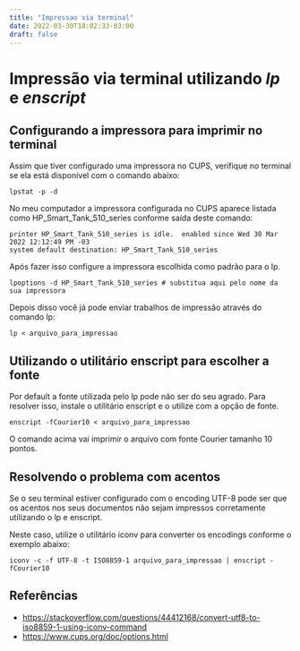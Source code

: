 ```yaml
---
title: "Impressao via terminal"
date: 2022-03-30T18:02:33-03:00
draft: false
---
```

# Impressão via terminal utilizando *lp* e *enscript*

## Configurando a impressora para imprimir no terminal

Assim que tiver configurado uma impressora no CUPS, verifique no terminal se ela está disponível com o comando abaixo:
```
lpstat -p -d
```
No meu computador a impressora configurada no CUPS aparece listada como HP_Smart_Tank_510_series conforme saída deste comando:
```
printer HP_Smart_Tank_510_series is idle.  enabled since Wed 30 Mar 2022 12:12:49 PM -03
system default destination: HP_Smart_Tank_510_series
```
Após fazer isso configure a impressora escolhida como padrão para o lp.
```
lpoptions -d HP_Smart_Tank_510_series # substitua aqui pelo nome da sua impressora
```
Depois disso você já pode enviar trabalhos de impressão através do comando lp:
```
lp < arquivo_para_impressao
```

## Utilizando o utilitário enscript para escolher a fonte

Por default a fonte utilizada pelo lp pode não ser do seu agrado. Para resolver isso, instale o utilitário enscript e o utilize com a opção de fonte.
```
enscript -fCourier10 < arquivo_para_impressao
```
O comando acima vai imprimir o arquivo com fonte Courier tamanho 10 pontos.

## Resolvendo o problema com acentos

Se o seu terminal estiver configurado com o encoding UTF-8 pode ser que os acentos nos seus documentos não sejam impressos corretamente utilizando o lp e enscript.

Neste caso, utilize o utilitário iconv para converter os encodings conforme o exemplo abaixo:
```
iconv -c -f UTF-8 -t ISO8859-1 arquivo_para_impressao | enscript -fCourier10
```

## Referências

- https://stackoverflow.com/questions/44412168/convert-utf8-to-iso8859-1-using-iconv-command
- https://www.cups.org/doc/options.html
